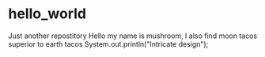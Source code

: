 # hello_world
Just another repostitory
Hello my name is mushroom, I also find moon tacos superior to  earth tacos
System.out.println("Intricate design");
